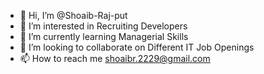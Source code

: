 - 👋 Hi, I’m @Shoaib-Raj-put
- 👀 I’m interested in Recruiting Developers
- 🌱 I’m currently learning Managerial Skills
- 💞️ I’m looking to collaborate on Different IT Job Openings
- 📫 How to reach me shoaibr.2229@gmail.com

<!---
Shoaib-Raj-put/Shoaib-Raj-put is a ✨ special ✨ repository because its `README.md` (this file) appears on your GitHub profile.
You can click the Preview link to take a look at your changes.
--->
